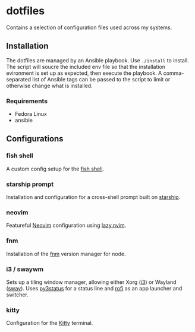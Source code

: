 # dotfiles
Contains a selection of configuration files used across my systems.



## Installation
The dotfiles are managed by an Ansible playbook. Use `./install` to install. The script will soucre the included env
file so that the installation evironment is set up as expected, then execute the playbook. A comma-separated list of
Ansible tags can be passed to the script to limit or otherwise change what is installed.

### Requirements
- Fedora Linux
- ansible

## Configurations

### fish shell
A custom config setup for the [fish shell][fish].

### starship prompt
Installation and configuration for a cross-shell prompt built on [starship].

### neovim
Featureful [Neovim] configuration using [lazy.nvim].

### fnm
Installation of the [fnm] version manager for node.

### i3 / swaywm
Sets up a tiling window manager, allowing either Xorg ([i3]) or Wayland ([sway]). Uses [py3status] for a status line and
[rofi] as an app launcher and switcher.

### kitty
Configuration for the [Kitty] terminal.

<!--- external links --->
[starship]: https://starship.rs/ "Starship"
[fnm]: https://github.com/Schniz/fnm "FNM"
[i3]: https://i3wm.org/ "i3 WM"
[sway]: https://swaywm.org/ "Sway"
[rofi]: https://github.com/davatorium/rofi "rofi"
[py3status]: https://github.com/ultrabug/py3status "py3status"
[kitty]: https://sw.kovidgoyal.net/kitty/ "Kitty"
[fish]: https://fishshell.com/ "fish shell"
[neovim]: https://neovim.io/ "Neovim"
[lazy.nvim]: https://github.com/folke/lazy.nvim "lazy.nvim"
